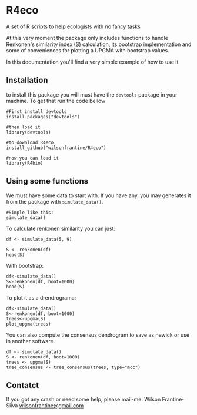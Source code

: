# R4eco
A set of R scripts to help ecologists with no fancy tasks

At this very moment the package only includes functions to handle Renkonen's similarity index (S) calculation, its bootstrap implementation and some of conveniences for plotting a UPGMA with bootstrap values.

In this documentation you'll find a very simple example of how to use it

## Installation

to install this package you will must have the `devtools` package in your machine. To get that run the code bellow


```{r
#First install devtools
install.packages("devtools")

#then load it
library(devtools)

#to download R4eco
install_github("wilsonfrantine/R4eco")

#now you can load it
library(R4bio)
```

## Using some functions

We must have some data to start with. If you have any, you may generates it from the package with `simulate_data()`.

```{r}
#Simple like this:
simulate_data()
```
To calculate renkonen similarity you can just:

```{r}
df <- simulate_data(5, 9)

S <- renkonen(df)
head(S)
```
With bootstrap:
```{r}
df<-simulate_data()
S<-renkonen(df, boot=1000)
head(S)
```

To plot it as a drendrograma:

```{r}
df<-simulate_data()
S<-renkonen(df, boot=1000)
trees<-upgma(S)
plot_upgma(trees)
```

You can also compute the consensus dendrogram to save as newick or use in another software.

```{r}
df <- simulate_data()
S <- renkonen(df, boot=1000)
trees <- upgma(S)
tree_consensus <- tree_consensus(trees, type="mcc")
```

## Contatct

If you got any crash or need some help, please mail-me:
Wilson Frantine-Silva
wilsonfrantine@gmail.com
